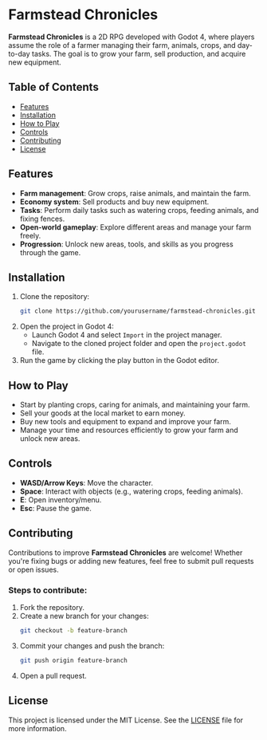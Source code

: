 # Farmstead Chronicles

**Farmstead Chronicles** is a 2D RPG developed with Godot 4, where players assume the role of a farmer managing their farm, animals, crops, and day-to-day tasks. The goal is to grow your farm, sell production, and acquire new equipment.

## Table of Contents

- [Features](#features)
- [Installation](#installation)
- [How to Play](#how-to-play)
- [Controls](#controls)
- [Contributing](#contributing)
- [License](#license)

## Features

- **Farm management**: Grow crops, raise animals, and maintain the farm.
- **Economy system**: Sell products and buy new equipment.
- **Tasks**: Perform daily tasks such as watering crops, feeding animals, and fixing fences.
- **Open-world gameplay**: Explore different areas and manage your farm freely.
- **Progression**: Unlock new areas, tools, and skills as you progress through the game.

## Installation

1. Clone the repository:
    ```bash
    git clone https://github.com/yourusername/farmstead-chronicles.git
    ```
2. Open the project in Godot 4:
    - Launch Godot 4 and select `Import` in the project manager.
    - Navigate to the cloned project folder and open the `project.godot` file.
3. Run the game by clicking the play button in the Godot editor.

## How to Play

- Start by planting crops, caring for animals, and maintaining your farm.
- Sell your goods at the local market to earn money.
- Buy new tools and equipment to expand and improve your farm.
- Manage your time and resources efficiently to grow your farm and unlock new areas.

## Controls

- **WASD/Arrow Keys**: Move the character.
- **Space**: Interact with objects (e.g., watering crops, feeding animals).
- **E**: Open inventory/menu.
- **Esc**: Pause the game.

## Contributing

Contributions to improve **Farmstead Chronicles** are welcome! Whether you're fixing bugs or adding new features, feel free to submit pull requests or open issues.

### Steps to contribute:

1. Fork the repository.
2. Create a new branch for your changes:
    ```bash
    git checkout -b feature-branch
    ```
3. Commit your changes and push the branch:
    ```bash
    git push origin feature-branch
    ```
4. Open a pull request.

## License

This project is licensed under the MIT License. See the [LICENSE](LICENSE) file for more information.
